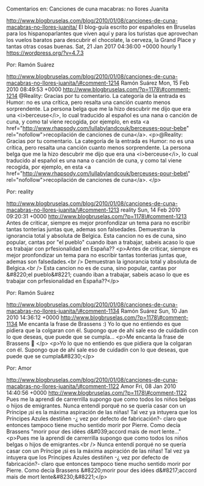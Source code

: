 Comentarios en: Canciones de cuna macabras: no llores Juanita

http://www.blogbruselas.com/blog/2010/01/08/canciones-de-cuna-macabras-no-llores-juanita/
El blog-guía escrito por españoles en Bruselas para los hispanoparlantes
que viven aquí y para los turistas que aprovechan los vuelos baratos
para descubrir el chocolate, la cerveza, la Grand Place y tantas otras
cosas buenas. Sat, 21 Jan 2017 04:36:00 +0000 hourly 1
https://wordpress.org/?v=4.7.3

Por: Ramón Suárez

http://www.blogbruselas.com/blog/2010/01/08/canciones-de-cuna-macabras-no-llores-juanita/\#comment-1214
Ramón Suárez Mon, 15 Feb 2010 08:49:53 +0000
http://www.blogbruselas.com/?p=1178\#comment-1214 \@Reality: Gracias por
tu comentario. La categoría de la entrada es Humor: no es una crítica,
pero resalta una canción cuanto menos sorprendente. La persona belga que
me la hizo descubrir me dijo que era una &lt;i&gt;berceuse&lt;/i&gt;, lo
cual traducido al español es una nana o canción de cuna, y como tal
viene recogida, por ejemplo, en esta &lt;a
href=&quot;http://www.rhapsody.com/lullabylandcouk/berceuses-pour-bebe&quot;
rel=&quot;nofollow&quot;&gt;recopilación de canciones de cuna&lt;/a&gt;.
\<p\>\@Reality: Gracias por tu comentario. La categoría de la entrada es
Humor: no es una crítica, pero resalta una canción cuanto menos
sorprendente. La persona belga que me la hizo descubrir me dijo que era
una \<i\>berceuse\</i\>, lo cual traducido al español es una nana o
canción de cuna, y como tal viene recogida, por ejemplo, en esta \<a
href=\"http://www.rhapsody.com/lullabylandcouk/berceuses-pour-bebe\"
rel=\"nofollow\"\>recopilación de canciones de cuna\</a\>. \</p\>

Por: reality

http://www.blogbruselas.com/blog/2010/01/08/canciones-de-cuna-macabras-no-llores-juanita/\#comment-1213
reality Sun, 14 Feb 2010 09:20:31 +0000
http://www.blogbruselas.com/?p=1178\#comment-1213 Antes de criticar,
siempre es mejor pronfondizar un tema para no escribir tantas tonterias
juntas que, ademas son falsedades. Demuestran la ignorancia total y
absoluta de Belgica. Esta cancion no es de cuna, sino popular, cantas
por &quot;el pueblo&quot; cuando iban a trabajar, sabeis acaso lo que es
trabajar con prfesionalidad en España?? \<p\>Antes de criticar, siempre
es mejor pronfondizar un tema para no escribir tantas tonterias juntas
que, ademas son falsedades.\<br /\> Demuestran la ignorancia total y
absoluta de Belgica.\<br /\> Esta cancion no es de cuna, sino popular,
cantas por &\#8220;el pueblo&\#8221; cuando iban a trabajar, sabeis
acaso lo que es trabajar con prfesionalidad en España??\</p\>

Por: Ramón Suárez

http://www.blogbruselas.com/blog/2010/01/08/canciones-de-cuna-macabras-no-llores-juanita/\#comment-1134
Ramón Suárez Sun, 10 Jan 2010 14:36:12 +0000
http://www.blogbruselas.com/?p=1178\#comment-1134 Me encanta la frase de
Brassens :) Yo lo que no entiendo es que pidiera que la colgaran con él.
Supongo que de ahí sale eso de cuidadín con lo que deseas, que puede que
se cumpla\... \<p\>Me encanta la frase de Brassens 🙂 \</p\> \<p\>Yo lo
que no entiendo es que pidiera que la colgaran con él. Supongo que de
ahí sale eso de cuidadín con lo que deseas, que puede que se
cumpla&\#8230;\</p\>

Por: Amor

http://www.blogbruselas.com/blog/2010/01/08/canciones-de-cuna-macabras-no-llores-juanita/\#comment-1122
Amor Fri, 08 Jan 2010 14:40:56 +0000
http://www.blogbruselas.com/?p=1178\#comment-1122 Pues me la aprendí de
carrerrilla supongo que como todos los niños belgas o hijos de
emigrantes. Nunca entendí porqué no se quería casar con un Príncipe ¡si
es la máxima aspiración de las niñas! Tal vez ya intuyera que los
Príncipes Azules destiñen -¿ vez por defecto de fabricación?- claro que
entonces tampoco tiene mucho sentido morir por Pierre. Como decía
Brassens &quot;morir pour des idées d&\#039;accord mais de mort
lente\...&quot; \<p\>Pues me la aprendí de carrerrilla supongo que como
todos los niños belgas o hijos de emigrantes.\<br /\> Nunca entendí
porqué no se quería casar con un Príncipe ¡si es la máxima aspiración de
las niñas! Tal vez ya intuyera que los Príncipes Azules destiñen -¿ vez
por defecto de fabricación?- claro que entonces tampoco tiene mucho
sentido morir por Pierre. Como decía Brassens &\#8220;morir pour des
idées d&\#8217;accord mais de mort lente&\#8230;&\#8221;\</p\>
